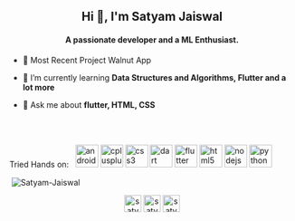 <h2 align="center">Hi 👋, I'm Satyam Jaiswal</h2>
<h4 align="center">A passionate developer and a ML Enthusiast.</h4>


- 🔭 Most Recent Project Walnut App

- 🌱 I’m currently learning **Data Structures and Algorithms, Flutter and a lot more**

- 💬 Ask me about **flutter, HTML, CSS**

<br />
<br />

<p align="left">Tried Hands on:  &nbsp; <img src="https://devicons.github.io/devicon/devicon.git/icons/android/android-original-wordmark.svg" alt="android" width="40" height="40"/> <img src="https://devicons.github.io/devicon/devicon.git/icons/cplusplus/cplusplus-original.svg" alt="cplusplus" width="40" height="40"/> <img src="https://devicons.github.io/devicon/devicon.git/icons/css3/css3-original-wordmark.svg" alt="css3" width="40" height="40"/> <img src="https://www.vectorlogo.zone/logos/dartlang/dartlang-icon.svg" alt="dart" width="40" height="40"/> <img src="https://www.vectorlogo.zone/logos/flutterio/flutterio-icon.svg" alt="flutter" width="40" height="40"/>
<img src="https://devicons.github.io/devicon/devicon.git/icons/html5/html5-original-wordmark.svg" alt="html5" width="40" height="40"/> <img src="https://devicons.github.io/devicon/devicon.git/icons/nodejs/nodejs-original-wordmark.svg" alt="nodejs" width="40" height="40"/> <img src="https://devicons.github.io/devicon/devicon.git/icons/python/python-original.svg" alt="python" width="40" height="40"/> <img 

<br />


<p>&nbsp;<img align="center" src="https://github-readme-stats.vercel.app/api?username=Satyam-Jaiswal&show_icons=true" alt="Satyam-Jaiswal" /></p>

<p align="center">
<a href="https://www.facebook.com/satyam.jaiswal.3158/" target="blank"><img align="center" src="https://cdn.jsdelivr.net/npm/simple-icons@3.0.1/icons/facebook.svg" alt="satyam_jaiswal" height="30" width="30" /></a>
<a href="https://www.linkedin.com/in/satyam-jaiswal-a92b46195/" target="blank"><img align="center" src="https://cdn.jsdelivr.net/npm/simple-icons@3.0.1/icons/linkedin.svg" alt="satyam_jaiswal" height="30" width="30" /></a>
<a href="https://www.instagram.com/satyam_jaiswal26/" target="blank"><img align="center" src="https://cdn.jsdelivr.net/npm/simple-icons@3.0.1/icons/instagram.svg" alt="satyam_jaiswal" height="30" width="30" /></a>
</p>
